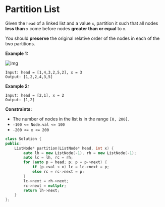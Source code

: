# Partition List

Given the `head` of a linked list and a value `x`, partition it such that all nodes **less than** `x` come before nodes **greater than or equal** to `x`.

You should **preserve** the original relative order of the nodes in each of the two partitions.

 

**Example 1:**

![img](https://assets.leetcode.com/uploads/2021/01/04/partition.jpg)

```
Input: head = [1,4,3,2,5,2], x = 3
Output: [1,2,2,4,3,5]
```

**Example 2:**

```
Input: head = [2,1], x = 2
Output: [1,2]
```

 

**Constraints:**

- The number of nodes in the list is in the range `[0, 200]`.
- `-100 <= Node.val <= 100`
- `-200 <= x <= 200`

```c++
class Solution {
public:
    ListNode* partition(ListNode* head, int x) {
        auto lh = new ListNode(-1), rh = new ListNode(-1);
        auto lc = lh, rc = rh;
        for (auto p = head; p; p = p->next) {
            if (p->val < x) lc = lc->next = p;
            else rc = rc->next = p;
        }
        lc->next = rh->next;
        rc->next = nullptr;
        return lh->next;
    }
};
```

